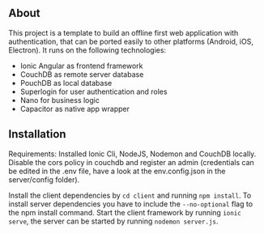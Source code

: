 ## About
This project is a template to build an offline first web application with authentication, that can be ported easily to other platforms (Android, iOS, Electron). It runs on the following technologies:
- Ionic Angular as frontend framework
- CouchDB as remote server database
- PouchDB as local database
- Superlogin for user authentication and roles
- Nano for business logic
- Capacitor as native app wrapper

## Installation
Requirements: Installed Ionic Cli, NodeJS, Nodemon and CouchDB locally. Disable the cors policy in couchdb and register an admin (credentials can be edited in the .env file, have a look at the env.config.json in the server/config folder).

Install the client dependencies by `cd client` and running `npm install`. To install server dependencies you have to include the `--no-optional` flag to the npm install command. Start the client framework by running `ionic serve`, the server can be started by running `nodemon server.js`.

